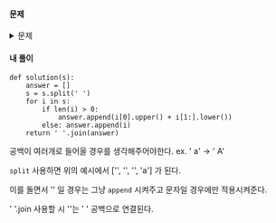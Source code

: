 #### **문제** 

<details>
  <summary>문제 </summary>
  <div markdown="1">
    
##### 문제 설명
    
JadenCase란 모든 단어의 첫 문자가 대문자이고, 그 외의 알파벳은 소문자인 문자열입니다. 문자열 s가 주어졌을 때, s를 JadenCase로 바꾼 문자열을 리턴하는 함수, solution을 완성해주세요.

##### 제한 조건
- s는 길이 1 이상인 문자열입니다.
- s는 알파벳과 공백문자(" ")로 이루어져 있습니다.
- 첫 문자가 영문이 아닐때에는 이어지는 영문은 소문자로 씁니다. ( 첫번째 입출력 예 참고 )
    
##### 입출력 예
|s|	return|
|"3people unFollowed me"|	"3people Unfollowed Me"|
|"for the last week"|	"For The Last Week"|
</div>
</details>

#### **내 풀이** 
```python3
def solution(s):
    answer = []
    s = s.split(' ')
    for i in s:
        if len(i) > 0:
            answer.append(i[0].upper() + i[1:].lower())
        else: answer.append(i)
    return ' '.join(answer)
```

공백이 여러개로 들어올 경우를 생각해주어야한다.
ex. '    a' -> '    A'

`split` 사용하면 위의 예시에서 ['', '', '', 'a'] 가 된다.

이를 돌면서 '' 일 경우는 그냥 `append` 시켜주고 문자일 경우에만 적용시켜준다.

' '.join 사용할 시 ''는 ' ' 공백으로 연결된다.
